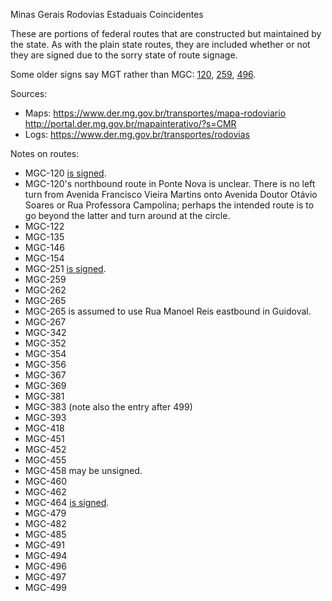 Minas Gerais Rodovias Estaduais Coincidentes

These are portions of federal routes that are constructed but maintained by the state. As with the plain state routes, they are included whether or not they are signed due to the sorry state of route signage.

Some older signs say MGT rather than MGC: [120](https://www.google.com/maps/@-18.3475405,-42.6135232,3a,15y,183.36h,84.49t/data=!3m6!1e1!3m4!1sror-hQAvp_Q9WcFoYXTGZw!2e0!7i16384!8i8192?entry=ttu), [259](https://www.google.com/maps/@-18.7463714,-44.4512689,3a,40.4y,119.62h,81.49t/data=!3m6!1e1!3m4!1s_SNTwG9WdDxIM-Z6TOhoCw!2e0!7i16384!8i8192?entry=ttu), [496](https://www.google.com/maps/@-18.4012338,-44.4617075,3a,41.5y,321.93h,105.46t/data=!3m7!1e1!3m5!1skwUHa206Vxb5bb3yPjqSGg!2e0!5s20111001T000000!7i13312!8i6656?entry=ttu).

Sources:
* Maps: https://www.der.mg.gov.br/transportes/mapa-rodoviario http://portal.der.mg.gov.br/mapainterativo/?s=CMR
* Logs: https://www.der.mg.gov.br/transportes/rodovias

Notes on routes:
* MGC-120 [is signed](https://www.google.com/maps/@-19.7517973,-43.0260273,3a,15.3y,260.6h,90.15t/data=!3m6!1e1!3m4!1s8Q1CLaNq6wU2lTEuYlsQHA!2e0!7i16384!8i8192?entry=ttu).
* MGC-120's northbound route in Ponte Nova is unclear. There is no left turn from Avenida Francisco Vieira Martins onto Avenida Doutor Otávio Soares or Rua Professora Campolina; perhaps the intended route is to go beyond the latter and turn around at the circle.
* MGC-122 
* MGC-135 
* MGC-146 
* MGC-154 
* MGC-251 [is signed](https://www.google.com/maps/@-15.9877501,-41.4054286,3a,15.4y,144.98h,81.82t/data=!3m6!1e1!3m4!1sCSM1BHwiDXdQ-qG6zkakqA!2e0!7i16384!8i8192?entry=ttu).
* MGC-259 
* MGC-262 
* MGC-265
* MGC-265 is assumed to use Rua Manoel Reis eastbound in Guidoval.
* MGC-267 
* MGC-342 
* MGC-352 
* MGC-354 
* MGC-356 
* MGC-367 
* MGC-369 
* MGC-381 
* MGC-383 (note also the entry after 499)
* MGC-393 
* MGC-418 
* MGC-451 
* MGC-452 
* MGC-455 
* MGC-458 may be unsigned.
* MGC-460 
* MGC-462 
* MGC-464 [is signed](https://www.google.com/maps/@-19.8992058,-47.3767082,3a,20.1y,344.81h,80.31t/data=!3m6!1e1!3m4!1s208wMy6cpyWaLaTYWLcD7A!2e0!7i16384!8i8192?entry=ttu).
* MGC-479 
* MGC-482 
* MGC-485 
* MGC-491 
* MGC-494 
* MGC-496 
* MGC-497 
* MGC-499
